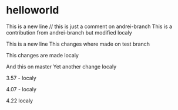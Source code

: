 # helloworld

This is a new line // this is just a comment on andrei-branch
This is a contribution from andrei-branch but modified localy

This is a new line
This changes where made on test branch

This changes are made localy

And this on master
Yet another change localy

3.57 - localy

4.07 - localy

4.22 localy